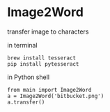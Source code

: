 # Image2Word
transfer image to characters

in terminal

	brew install tesseract
	pip install pytesseract

in Python shell

	from main import Image2Word
	a = Image2Word('bitbucket.png')
	a.transfer()

